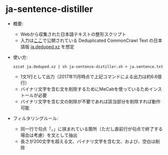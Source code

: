# ja-sentence-distiller

* 概要:

  * Webから収集された日本語テキストの整形スクリプト
  * 入力は[ここ](http://statmt.org/ngrams/)で公開されている Deduplicated CommonCrawl Text の日本語版 [ja.deduped.xz](http://web-language-models.s3-website-us-east-1.amazonaws.com/ngrams/ja/deduped/ja.deduped.xz) を想定

* 使い方:

      xzcat ja.deduped.xz | sh ja-sentence-distiller.sh > ja.sentence.txt

  * 1文1行として出力（2017年11月時点で上記コマンドによる出力は約6.6億行）
  * バイナリ文字を含む文を削除するためにMeCabを使っているためインストールが必要
  * バイナリ文字を含む文の削除が不要であれば該当部分を削除すれば動作可能

* フィルタリングルール:
  * 同一行で句点「。」に挟まれている箇所（ただし直前行が句点で終了する場合は考慮）を文として抽出
  * 長さが200文字を超える文、バイナリ文字を含む文、および、空白は削除
